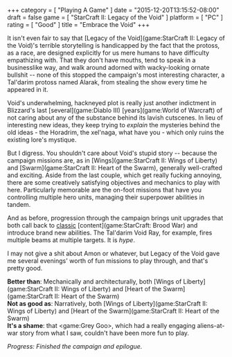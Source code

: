 +++
category = [ "Playing A Game" ]
date = "2015-12-20T13:15:52-08:00"
draft = false
game = [ "StarCraft II: Legacy of the Void" ]
platform = [ "PC" ]
rating = [ "Good" ]
title = "Embrace the Void"
+++

It isn't even fair to say that [Legacy of the Void](game:StarCraft II: Legacy of the Void)'s terrible storytelling is handicapped by the fact that the protoss, as a race, are designed explicitly for us mere humans to have difficulty empathizing with.  That they don't have mouths, tend to speak in a businesslike way, and walk around adorned with wacky-looking ornate bullshit -- none of this stopped the campaign's most interesting character, a Tal'darim protoss named Alarak, from stealing the show every time he appeared in it.

Void's underwhelming, hackneyed plot is really just another indictment in Blizzard's last [several](game:Diablo III) [years](game:World of Warcraft) of not caring about any of the substance behind its lavish cutscenes.  In lieu of interesting new ideas, they keep trying to <i>explain</i> the mysteries behind the old ideas - the Horadrim, the xel'naga, what have you - which only ruins the existing lore's mystique.

But I digress.  You shouldn't care about Void's stupid story -- because the campaign missions are, as in [Wings](game:StarCraft II: Wings of Liberty) and [Swarm](game:StarCraft II: Heart of the Swarm), generally well-crafted and exciting.  Aside from the last couple, which get really fucking annoying, there are some creatively satisfying objectives and mechanics to play with here.  Particularly memorable are the on-foot missions that have you controlling multiple hero units, managing their superpower abilities in tandem.

And as before, progression through the campaign brings unit upgrades that both call back to [classic](game:StarCraft) [content](game:StarCraft: Brood War) and introduce brand new abilities.  The Tal'darim Void Ray, for example, fires multiple beams at multiple targets.  It is <i>hype</i>.

I may not give a shit about Amon or whatever, but Legacy of the Void gave me several evenings' worth of fun missions to play through, and that's pretty good.

<b>Better than</b>: Mechanically and architecturally, both [Wings of Liberty](game:StarCraft II: Wings of Liberty) and [Heart of the Swarm](game:StarCraft II: Heart of the Swarm)  
<b>Not as good as</b>: Narratively, both [Wings of Liberty](game:StarCraft II: Wings of Liberty) and [Heart of the Swarm](game:StarCraft II: Heart of the Swarm)  
<b>It's a shame</b>: that <game:Grey Goo>, which had a really engaging aliens-at-war story from what I saw, couldn't have been more fun to play.

<i>Progress: Finished the campaign and epilogue.</i>
